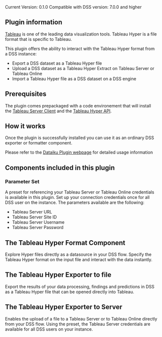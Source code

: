 Current Version: 0.1.0
Compatible with DSS version: 7.0.0 and higher

## Plugin information

[Tableau](https://tableau.com) is one of the leading data visualization tools. Tableau Hyper is a file format
that is specific to Tableau.

This plugin offers the ability to interact with the Tableau Hyper format from a DSS instance:

* Export a DSS dataset as a Tableau Hyper file
* Upload a DSS dataset as a Tableau Hyper Extract on Tableau Server or Tableau Online
* Import a Tableau Hyper file as a DSS dataset on a DSS engine

## Prerequisites

The plugin comes prepackaged with a code environement that will install the [Tableau Server Client](https://tableau.github.io/server-client-python/)
and the [Tableau Hyper API](https://help.tableau.com/current/api/hyper_api/en-us/index.html).

## How it works  

Once the plugin is successfully installed you can use it as an ordinary DSS exporter or formatter component.

Please refer to the [Dataiku Plugin webpage](https://www.dataiku.com/dss/plugins/info/tableau-hyper-extract.html) for detailed usage information

## Components included in this plugin

### Parameter Set

A preset for referencing your Tableau Server or Tableau Online credentials is available in this plugin. Set up your connection 
credentials once for all DSS user on the instance. The parameters available are the following:

* Tableau Server URL
* Tableau Server Site ID
* Tableau Server Username
* Tableau Server Password

## The Tableau Hyper Format Component

Explore Hyper files directly as a datasource in your DSS flow. Specify the Tableau 
Hyper format on the input file and interact with the data instantly. 

## The Tableau Hyper Exporter to file

Export the results of your data processing, findings and predictions in DSS
as a Tableau Hyper file that can be opened directly into Tableau.

## The Tableau Hyper Exporter to Server

Enables the upload of a file to a Tableau Server or to Tableau Online directly from your
DSS flow. Using the preset, the Tableau Server credentials are available for all DSS
users on your instance. 
